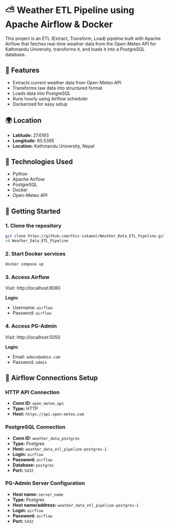 # ⛅ Weather ETL Pipeline using Apache Airflow & Docker

This project is an ETL (Extract, Transform, Load) pipeline built with Apache Airflow that fetches real-time weather data from the Open-Meteo API for Kathmandu University, transforms it, and loads it into a PostgreSQL database.

## 📌 Features

- Extracts current weather data from Open-Meteo API
- Transforms raw data into structured format
- Loads data into PostgreSQL
- Runs hourly using Airflow scheduler
- Dockerized for easy setup

## 🌍 Location

- **Latitude:** 27.6193
- **Longitude:** 85.5385
- **Location:** Kathmandu University, Nepal

## 🧰 Technologies Used

- Python
- Apache Airflow
- PostgreSQL
- Docker 
- Open-Meteo API

## 🚀 Getting Started

### 1. Clone the repository

```bash
git clone https://github.com/this-iskamal/Weather_Data_ETL_Pipeline.git
cd Weather_Data_ETL_Pipeline
```

### 2. Start Docker services

```bash
docker compose up
```

### 3. Access Airflow

Visit: http://localhost:8080

**Login:**
- Username: `airflow`
- Password: `airflow`

### 4. Access PG-Admin

Visit: http://localhost:5050

**Login:**
- Email: `admin@admin.com`
- Password: `admin`

## 🔗 Airflow Connections Setup

### HTTP API Connection

- **Conn ID:** `open_meteo_api`
- **Type:** HTTP
- **Host:** `https://api.open-meteo.com`

### PostgreSQL Connection

- **Conn ID:** `weather_data_postgres`
- **Type:** Postgres
- **Host:** `weather_data_etl_pipeline-postgres-1`
- **Login:** `airflow`
- **Password:** `airflow`
- **Database:** `postgres`
- **Port:** `5432`

### PG-Admin Server Configuration

- **Host name:** `server_name`
- **Type:** Postgres
- **Host name/address:** `weather_data_etl_pipeline-postgres-1`
- **Login:** `airflow`
- **Password:** `airflow`
- **Port:** `5432`
